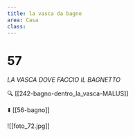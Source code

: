 ```yaml
---
title: la vasca da bagno
area: Casa
class:
---
```

# 57
_LA VASCA DOVE FACCIO IL BAGNETTO_

🔍 [[242-bagno-dentro_la_vasca-MALUS]]

⬇️ [[56-bagno]]

![[foto_72.jpg]]